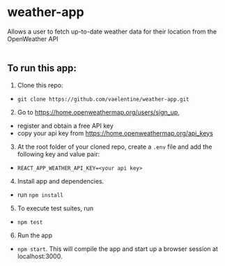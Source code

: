 # weather-app
Allows a user to fetch up-to-date weather data for their location from the OpenWeather API   
<br>

## To run this app:
1. Clone this repo: 
- `git clone https://github.com/vaelentine/weather-app.git`

2. Go to https://home.openweathermap.org/users/sign_up, 
- register and obtain a free API key
- copy your api key from https://home.openweathermap.org/api_keys

3. At the root folder of your cloned repo, create a `.env` file and add the following key and value pair:
- `REACT_APP_WEATHER_API_KEY=<your api key>`

4. Install app and dependencies.
- run `npm install`

5. To execute test suites, run 
- `npm test`

6. Run the app 
- `npm start`. This will compile the app and start up a browser session at localhost:3000.
